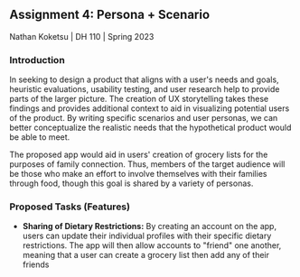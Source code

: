 ## Assignment 4: Persona + Scenario

Nathan Koketsu | DH 110 | Spring 2023

### Introduction
In seeking to design a product that aligns with a user's needs and goals, heuristic evaluations, usability testing, and user research help to provide parts of the larger picture. The creation of UX storytelling takes these findings and provides additional context to aid in visualizing potential users of the product. By writing specific scenarios and user personas, we can better conceptualize the realistic needs that the hypothetical product would be able to meet.

The proposed app would aid in users' creation of grocery lists for the purposes of family connection. Thus, members of the target audience will be those who make an effort to involve themselves with their families through food, though this goal is shared by a variety of personas.

### Proposed Tasks (Features)
* **Sharing of Dietary Restrictions:** By creating an account on the app, users can update their individual profiles with their specific dietary restrictions. The app will then allow accounts to "friend" one another, meaning that a user can create a grocery list then add any of their friends
